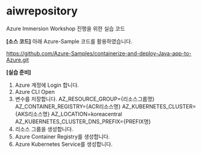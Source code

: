 # aiwrepository
Azure Immersion Workshop 진행을 위한 실습 코드


**[소스 코드]**
아래 Azure-Sample 코드를 활용하였습니다. 

https://github.com/Azure-Samples/containerize-and-deploy-Java-app-to-Azure.git

**[실습 준비]**
1. Azure 계정에 Login 합니다.
2. Azure CLI Open
3. 변수를 저장합니다.
  AZ_RESOURCE_GROUP={리소스그룹명}
  AZ_CONTAINER_REGISTRY={ACR리소스명}
  AZ_KUBERNETES_CLUSTER={AKS리소스명}
  AZ_LOCATION=koreacentral
  AZ_KUBERNETES_CLUSTER_DNS_PREFIX={PREFIX명}
4. 리소스 그룹을 생성합니다.
5. Azure Container Registry를 생성합니다.
6. Azure Kubernetes Service를 생성합니다. 


